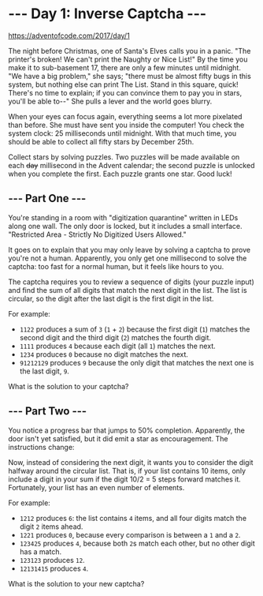 # --- Day 1: Inverse Captcha ---
https://adventofcode.com/2017/day/1

The night before Christmas, one of Santa's Elves calls you in a panic. "The printer's broken! We can't print the Naughty or Nice List!" By the time you make it to sub-basement 17, there are only a few minutes until midnight. "We have a big problem," she says; "there must be almost fifty bugs in this system, but nothing else can print The List. Stand in this square, quick! There's no time to explain; if you can convince them to pay you in stars, you'll be able to--" She pulls a lever and the world goes blurry.

When your eyes can focus again, everything seems a lot more pixelated than before. She must have sent you inside the computer! You check the system clock: 25 milliseconds until midnight. With that much time, you should be able to collect all fifty stars by December 25th.

Collect stars by solving puzzles. Two puzzles will be made available on each ~~day~~ millisecond in the Advent calendar; the second puzzle is unlocked when you complete the first. Each puzzle grants one star. Good luck!

## --- Part One ---
You're standing in a room with "digitization quarantine" written in LEDs along one wall. The only door is locked, but it includes a small interface. "Restricted Area - Strictly No Digitized Users Allowed."

It goes on to explain that you may only leave by solving a captcha to prove you're not a human. Apparently, you only get one millisecond to solve the captcha: too fast for a normal human, but it feels like hours to you.

The captcha requires you to review a sequence of digits (your puzzle input) and find the sum of all digits that match the next digit in the list. The list is circular, so the digit after the last digit is the first digit in the list.

For example:
  * `1122` produces a sum of `3` (`1` + `2`) because the first digit (`1`) matches the second digit and the third digit (`2`) matches the fourth digit.
  * `1111` produces `4` because each digit (all `1`) matches the next.
  * `1234` produces `0` because no digit matches the next.
  * `91212129` produces `9` because the only digit that matches the next one is the last digit, `9`.

What is the solution to your captcha?

## --- Part Two ---
You notice a progress bar that jumps to 50% completion. Apparently, the door isn't yet satisfied, but it did emit a star as encouragement. The instructions change:

Now, instead of considering the next digit, it wants you to consider the digit halfway around the circular list. That is, if your list contains 10 items, only include a digit in your sum if the digit 10/2 = 5 steps forward matches it. Fortunately, your list has an even number of elements.

For example:
  * `1212` produces `6`: the list contains `4` items, and all four digits match the digit `2` items ahead.
  * `1221` produces `0`, because every comparison is between a `1` and a `2`.
  * `123425` produces `4`, because both `2`s match each other, but no other digit has a match.
  * `123123` produces `12`.
  * `12131415` produces `4`.

What is the solution to your new captcha?
